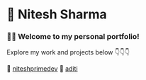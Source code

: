 # 🌟 Nitesh Sharma  

### 👩‍💻 Welcome to my personal portfolio!  
Explore my work and projects below 👇👇👇  

🔗 [niteshprimedev](https://niteshprimedev.netlify.app/)
🔗 [aditi](https://aditiarya.netlify.app/)
